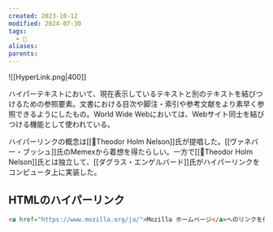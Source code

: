 ```yaml
---
created: 2023-10-12
modified: 2024-07-30
tags:
  - 📝
aliases: 
parents: 
---
```

![[HyperLink.png|400]]

ハイパーテキストにおいて、現在表示しているテキストと別のテキストを結びつけるための参照要素。文書における目次や脚注・索引や参考文献をより素早く参照できるようにしたもの。World Wide Webにおいては、Webサイト同士を結びつける機能として使われている。

ハイパーリンクの概念は[[👤Theodor Holm Nelson]]氏が提唱した。[[ヴァネバー・ブッシュ]]氏のMemexから着想を得たらしい。一方で[[👤Theodor Holm Nelson]]氏とは独立して、[[ダグラス・エンゲルバード]]氏がハイパーリンクをコンピュータ上に実装した。

## HTMLのハイパーリンク
```HTML
<a href="https://www.mozilla.org/ja/">Mozilla ホームページ</a>へのリンクを作成しています。
```